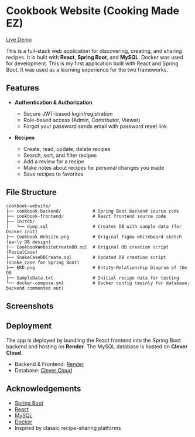 # Cookbook Website (Cooking Made EZ)

[Live Demo](https://cookbook-website.onrender.com/)

This is a full-stack web application for discovering, creating, and sharing recipes. It is built with **React**, **Spring Boot**, and **MySQL**. Docker was used for development. This is my first application built with React and Spring Boot. It was used as a learning experience for the two frameworks.

## Features

- **Authentication & Authorization**
  - Secure JWT-based login/registration
  - Role-based access (Admin, Contributor, Viewer)
  - Forgot your password sends email with password reset link

- **Recipes**
  - Create, read, update, delete recipes
  - Search, sort, and filter recipes
  - Add a review for a recipe
  - Make notes about recipes for personal changes you made
  - Save recipes to favorites

## File Structure

```text
cookbook-website/
├── cookbook-backend/            # Spring Boot backend source code
├── cookbook-frontend/           # React frontend source code
├── initdb/
│   └── dump.sql                 # Creates DB with sample data (for Docker init)
├── Cookbook Website.png         # Original Figma whiteboard sketch (early DB design)
├── CookbookWebsiteCreateDB.sql  # Original DB creation script (PascalCase)
├── SnakeCaseDBCreate.sql        # Updated DB creation script (snake_case for Spring Boot)
├── ERD.png                      # Entity-Relationship Diagram of the DB
├── SampleData.txt               # Initial recipe data for testing
└── docker-compose.yml           # Docker config (mainly for database; backend commented out)
```

## Screenshots

## Deployment

The app is deployed by bundling the React frontend into the Spring Boot backend and hosting on **Render**.
The MySQL database is hosted on **Clever Cloud**.

- Backend & Frontend: [Render](https://render.com/)
- Database: [Clever Cloud](https://www.clever-cloud.com/)

## Acknowledgements

- [Spring Boot](https://spring.io/projects/spring-boot)
- [React](https://react.dev/)
- [MySQL](https://www.mysql.com/)
- [Docker](https://www.docker.com/)
- Inspired by classic recipe-sharing platforms
